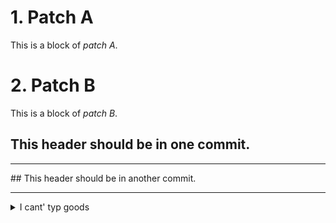 # 1. Patch A
This is a block of _patch A_. <!-- removing redundant underscore -->

# 2. Patch B
This is a block of _patch B_.


## This header should be in one commit.
<hr>
## This header should be in another commit.
<hr>

<details>
<summary>I cant' typ goods</summary>
This commit message should be change.
</details>
